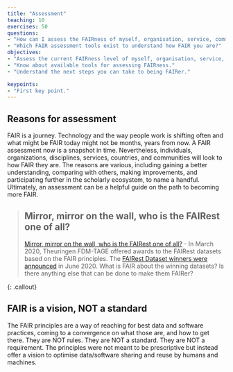 ```yaml
---
title: "Assessment"
teaching: 10
exercises: 50
questions:
- "How can I assess the FAIRness of myself, organisation, service, community… ?"
- "Which FAIR assessment tools exist to understand how FAIR you are?"
objectives:
- "Assess the current FAIRness level of myself, organisation, service, community..."
- "Know about available tools for assessing FAIRness."
- "Understand the next steps you can take to being FAIRer."

keypoints:
- "First key point."
---
```


## Reasons for assessment

FAIR is a journey. Technology and the way people work is shifting often and what might be FAIR today might not be months, years from now. A FAIR assessment now is a snapshot in time. Nevertheless, individuals, organizations, disciplines, services, countries, and communities will look to how FAIR they are. The reasons are various, including gaining a better understanding, comparing with others, making improvements, and participating further in the scholarly ecosystem, to name a handful. Ultimately, an assessment can be a helpful guide on the path to becoming more FAIR.

> ## Mirror, mirror on the wall, who is the FAIRest one of all? 
> [Mirror, mirror on the wall, who is the FAIRest one of all?](https://forschungsdaten-thueringen.de/entry/mirror-mirror-on-the-wall-tkfdm-announces-fairest-dataset-award.html) - In March 2020, Theuringen FDM-TAGE offered awards to the FAIRest datasets based on the FAIR principles. The [FAIRest Dataset winners were announced](https://forschungsdaten-thueringen.de/entry/and-the-winner-is.html) in June 2020. What is FAIR about the winning datasets? Is there anything else that can be done to make them FAIRer?
>
{: .callout}

## FAIR is a vision, NOT a standard

The FAIR principles are a way of reaching for best data and software practices, coming to a convergence on what those are, and how to get there. They are NOT rules. They are NOT a standard. They are NOT a requirement. The principles were not meant to be prescriptive but instead offer a vision to optimise data/software sharing and reuse by humans and machines. 



